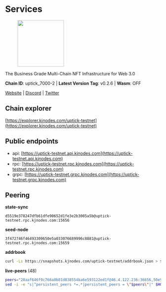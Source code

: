 # Services

<figure><img src="https://raw.githubusercontent.com/kj89/testnet_manuals/main/pingpub/logos/uptick.png" width="150" alt=""><figcaption></figcaption></figure>

The Business Grade Multi-Chain NFT Infrastructure for Web 3.0

**Chain ID**: uptick_7000-2 | **Latest Version Tag**: v0.2.6 | **Wasm**: OFF

[Website](https://uptick.network) | [Discord](https://discord.gg/UzeHS7fu5H) | [Twitter](https://twitter.com/uptickproject)




## Chain explorer
[https://explorer.kjnodes.com/uptick-testnet](https://explorer.kjnodes.com/uptick-testnet)

## Public endpoints

* api: [https://uptick-testnet.api.kjnodes.com](https://uptick-testnet.api.kjnodes.com)
* rpc: [https://uptick-testnet.rpc.kjnodes.com](https://uptick-testnet.rpc.kjnodes.com)
* grpc: [https://uptick-testnet.grpc.kjnodes.com](https://uptick-testnet.grpc.kjnodes.com)

## Peering

**state-sync**

```text
d5519e378247dfb61dfe90652d1fe3e2b3005a5b@uptick-testnet.rpc.kjnodes.com:15656
```

**seed-node**

```text
3f472746f46493309650e5a033076689996c8881@uptick-testnet.rpc.kjnodes.com:15659
```

**addrbook**
```bash
curl -Ls https://snapshots.kjnodes.com/uptick-testnet/addrbook.json > $HOME/.uptickd/config/addrbook.json
```

**live-peers** (48)
```bash
peers="20aaf646f9c766a8b81d838554ba6e593122ed1f@46.4.122.236:36656,50e92c60d1b8c6681044778d74caaeef51a26ddd@94.130.207.215:15656,1c66685cbf5c8dc0a739eb57c896d35eb2eed17c@141.94.139.233:28656,2c952455a0e425081b54855091ab84c1fe73c4bc@65.108.231.124:10656,0105e6bcc1d69031d27817110050319446101362@65.108.197.178:31656,d5519e378247dfb61dfe90652d1fe3e2b3005a5b@65.109.68.190:15656,96a2fd192db329ff9df3f44569f0fe452ea9f19e@65.108.232.110:15656,3705a9bb4fea7f69e8ae08a8ca143101038beba9@194.163.174.44:36656,3cffe20d473b0bd4451d330da8b741b5d42dcb44@65.21.131.215:26666,b9d3fe835ded0b93c39befad43fb3c4964ae740f@91.195.101.100:26656,5739ae6fab71ec95fb3112f4d1ea2845782fa9f7@54.92.137.6:26656,c7494393eefd3e7e87a49884f5a8bdbe74e552d5@178.217.167.141:26656,8894658ec1334659869eb401b79f63cf6b0cf438@185.188.249.180:26656,d0938452e1d0fd039232c4247076634a01f601e5@83.171.249.159:31656,421955c25f58111f99c04d24a0f07810b4e585ac@173.249.14.30:31656,ee3d4c3fa0a83007a8f9067e95bdcb9c6db6e58d@89.252.21.37:26656,4e8c2e2373f82308593cc7f9f0135216b0ba4882@89.117.49.66:26656,10e15c663bb71095779182c54ccc933498fb6728@65.108.226.26:35656,94734f927b16ff91f5e45875396295d6173ca918@74.50.70.118:11574,4c062185dbf436903124fe6c2b2eea5067d7a9c4@154.12.243.0:31656,1e34e47eeaaa8f78f3d866ef4ce43a1d224dcdef@185.193.66.67:31656,49c86b1fdc3f99ac3108904aef4f64297f3f1415@209.222.97.81:26656,b483acbcae7ccd1244f588144245e9d1124c3de5@88.99.56.200:26666,1eed8fe79b643facc4d07a4be111ea711d5e8d6d@207.244.226.183:31656,db09e85b73c4be1cab07f41422912ccad2aa5744@185.198.27.109:15656,2298edffe9306e4d9370233c1d29dab567829095@144.91.78.28:26656,7a4f1c0baa2ff31c02163fb658c4eb8d119193c7@95.214.52.173:26656,af5262526a0800a29a0a7194e1488a9fa62d0005@195.3.223.208:26656,817d963631911f001f1a624a8b2458f5da688cfb@94.130.55.152:26656,5368bc0c12a7bfd9d69ba192b06f2be97d28e7ef@185.239.209.56:31656,a818920590d15226a206ec4c73b1c5c20c56a435@65.21.134.202:26666,e05ef87e0f9a2940cf057aefde89abf8171b00fb@65.109.84.250:15656,a489dcbd4c5b7ef20d77c51dba217e85c631f463@65.108.105.48:20456,0afb5ce897e69eec34fb32bf87f4a2f93f79e0b3@65.109.65.210:30656,00242af3dded97bb8380c9b9d98457ea7879e0c0@198.204.255.155:26656,d0a53deabbc668a5bade8fc8b92cb9b0cba48c94@65.109.117.229:36656,6b5375296e81501b0db0a34a7a04f39520400214@65.108.45.200:27565,d8777278648d8fc93800692a8b96a7f104df4f9a@194.163.135.127:26656,878101ab9ad2402bfd700a3da58223778461c753@185.245.182.152:10656,5abbfaea89f59b277e1d5f4acfac2ddfdfe1a0e1@176.57.189.212:15656,b14b4e3a46180eccf00d816aed5338db925e2237@185.225.191.149:26656,d15d0b19bcdf7ffa592b04de5362f5def6b20aa0@65.21.204.46:26667,7849e4320385434b0828a3e0206a3b69767393f6@65.109.91.227:26656,f296bfda3c0c3f46059c89d3ee02f3f11d95d00b@162.55.234.70:55056,eb5a3112a64944e2bd701ff8aa99ab95209c6310@185.198.27.110:26656,2d13d953ddaff39270ec3e92e90113123bbc13a9@89.117.50.51:26656,0afdeea2f014bdfc43ab6dbdf567164daf861cf4@57.128.86.31:26656,bfc2be7e459b947973a15a01055cad86ad34f35c@185.163.127.24:15656"
sed -i -e "s|^persistent_peers *=.*|persistent_peers = \"$peers\"|" $HOME/.uptickd/config/config.toml
```
